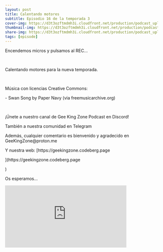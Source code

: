 ```yaml
---
layout: post
title: Calentando motores
subtitle: Episodio 16 de la temporada 3
cover-img: https://d3t3ozftmdmh3i.cloudfront.net/production/podcast_uploaded_nologo/14743809/14743809-1619370377976-ce118b9b0f9a8.jpg
thumbnail-img: https://d3t3ozftmdmh3i.cloudfront.net/production/podcast_uploaded_nologo/14743809/14743809-1619370377976-ce118b9b0f9a8.jpg
share-img: https://d3t3ozftmdmh3i.cloudfront.net/production/podcast_uploaded_nologo/14743809/14743809-1619370377976-ce118b9b0f9a8.jpg
tags: [episode]
---
```


<p>Encendemos micros y pulsamos al REC...</p>
<p><br /></p>
<p>Calentando motores para la nueva temporada.</p>
<p><br /></p>
<p>Música con licencias Creative Commons:</p>
<p>- Swan Song by Paper Navy (via freemusicarchive.org)</p>
<p><br /></p>
<p>¡Únete a nuestro canal de Gee King Zone Podcast en Discord!</p>
<p>También a nuestra comunidad en Telegram</p>
<p>Además, cualquier comentario es bienvenido y agradecido en GeeKingZone@proton.me</p>
<p>Y nuestra web: [https://geekingzone.codeberg.page</p>](https://geekingzone.codeberg.page</p>)
<p>Os esperamos...</p>
<iframe src='https://podcasters.spotify.com/pod/show/geekingzone/embed/episodes/Calentando-motores-e1omqdk' height='204px' width='400px' frameborder='0' scrolling='no'></iframe>